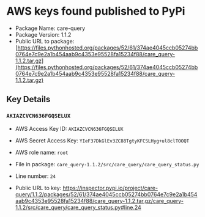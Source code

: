 # AWS keys found published to PyPi

* Package Name: care-query
* Package Version: 1.1.2
* Public URL to package: [https://files.pythonhosted.org/packages/52/61/374ae4045ccb05274bb0764e7c9e2a1b454aab9c4353e95528fa15234f88/care_query-1.1.2.tar.gz](https://files.pythonhosted.org/packages/52/61/374ae4045ccb05274bb0764e7c9e2a1b454aab9c4353e95528fa15234f88/care_query-1.1.2.tar.gz)

## Key Details

### `AKIAZCVCN636FGQSELUX`

* AWS Access Key ID: `AKIAZCVCN636FGQSELUX`
* AWS Secret Access Key: `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` 
* AWS role name: `root`
* File in package: `care_query-1.1.2/src/care_query/care_query_status.py`
* Line number: `24`

* Public URL to key: https://inspector.pypi.io/project/care-query/1.1.2/packages/52/61/374ae4045ccb05274bb0764e7c9e2a1b454aab9c4353e95528fa15234f88/care_query-1.1.2.tar.gz/care_query-1.1.2/src/care_query/care_query_status.py#line.24


